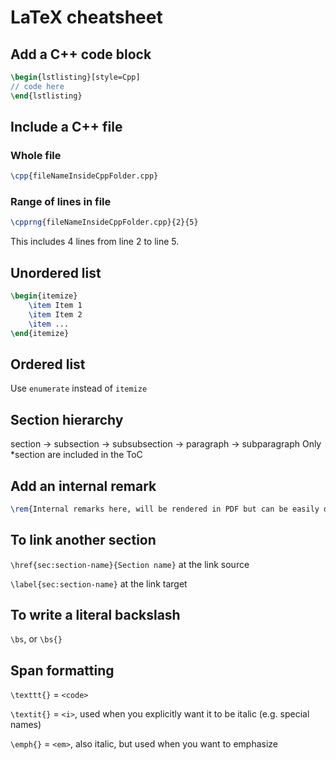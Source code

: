 # LaTeX cheatsheet
## Add a C++ code block
```tex
\begin{lstlisting}[style=Cpp]
// code here
\end{lstlisting}
```

## Include a C++ file
### Whole file
```tex
\cpp{fileNameInsideCppFolder.cpp}
```

### Range of lines in file
```tex
\cpprng{fileNameInsideCppFolder.cpp}{2}{5}
```

This includes 4 lines from line 2 to line 5.

## Unordered list
```tex
\begin{itemize}
	\item Item 1
	\item Item 2
	\item ...
\end{itemize}
```

## Ordered list
Use `enumerate` instead of `itemize`

## Section hierarchy
section -> subsection -> subsubsection -> paragraph -> subparagraph
Only \*section are included in the ToC

## Add an internal remark
```tex
\rem{Internal remarks here, will be rendered in PDF but can be easily disabled in submitted version}
```

## To link another section
`\href{sec:section-name}{Section name}` at the link source

`\label{sec:section-name}` at the link target

## To write a literal backslash
`\bs`, or `\bs{}`

## Span formatting
`\texttt{}` = `<code>`

`\textit{}` = `<i>`, used when you explicitly want it to be italic (e.g. special names)

`\emph{}` = `<em>`, also italic, but used when you want to emphasize
